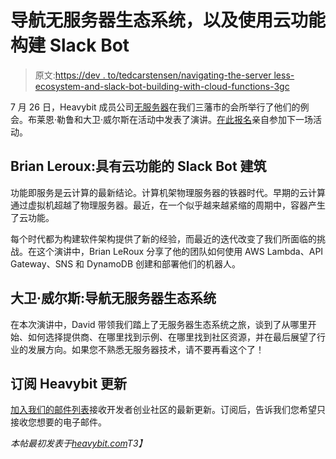 # 导航无服务器生态系统，以及使用云功能构建 Slack Bot

> 原文:[https://dev . to/tedcarstensen/navigating-the-server less-ecosystem-and-slack-bot-building-with-cloud-functions-3gc](https://dev.to/tedcarstensen/navigating-the-serverless-ecosystem-and-slack-bot-building-with-cloud-functions-3gc)

7 月 26 日，Heavybit 成员公司[无服务器](https://serverless.com/)在我们三藩市的会所举行了他们的例会。布莱恩·勒鲁和大卫·威尔斯在活动中发表了演讲。[在此报名](https://www.meetup.com/Serverless/)亲自参加下一场活动。

## [](#brian-leroux-slack-bot-building-with-cloud-functions)Brian Leroux:具有云功能的 Slack Bot 建筑

功能即服务是云计算的最新结论。计算机架物理服务器的铁器时代。早期的云计算通过虚拟机超越了物理服务器。最近，在一个似乎越来越紧缩的周期中，容器产生了云功能。

每个时代都为构建软件架构提供了新的经验，而最近的迭代改变了我们所面临的挑战。在这个演讲中，Brian LeRoux 分享了他的团队如何使用 AWS Lambda、API Gateway、SNS 和 DynamoDB 创建和部署他们的机器人。

## 大卫·威尔斯:导航无服务器生态系统

在本次演讲中，David 带领我们踏上了无服务器生态系统之旅，谈到了从哪里开始、如何选择提供商、在哪里找到示例、在哪里找到社区资源，并在最后展望了行业的发展方向。如果您不熟悉无服务器技术，请不要再看这个了！

## [](#subscribe-for-heavybit-updates)订阅 Heavybit 更新

[加入我们的邮件列表](https://heavybit.typeform.com/to/o2fjMn)接收开发者创业社区的最新更新。订阅后，告诉我们您希望只接收您想要的电子邮件。

*本帖最初发表于[heavybit.com](https://www.heavybit.com/library/blog/navigating-the-serverless-ecosystem-and-slack-bot-building-with-cloud-functions/)T3】*
